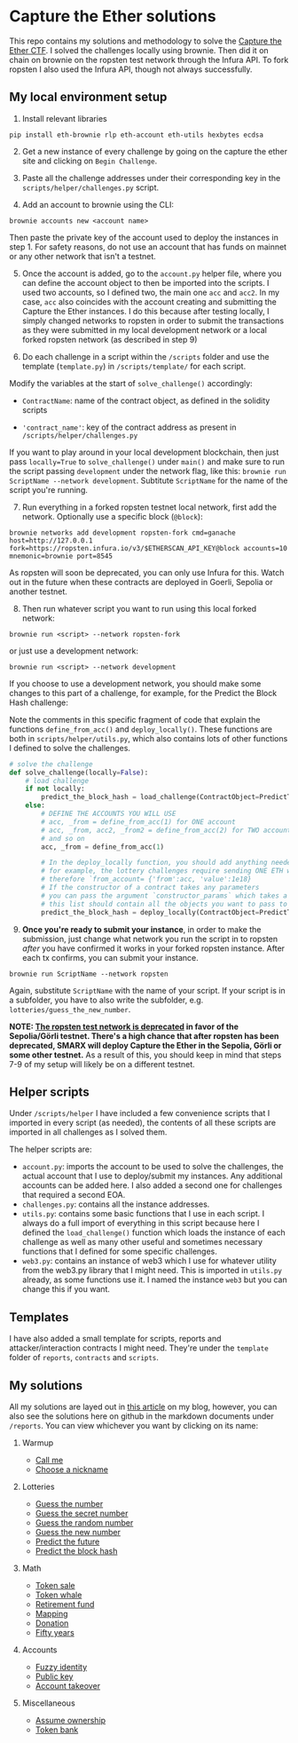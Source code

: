 # Capture the Ether solutions

This repo contains my solutions and methodology to solve the [Capture the Ether CTF](https://capturetheether.com/). I solved the challenges locally using brownie. Then did it on chain on brownie on the ropsten test network through the Infura API. To fork ropsten I also used the Infura API, though not always successfully.

## My local environment setup

1. Install relevant libraries

```
pip install eth-brownie rlp eth-account eth-utils hexbytes ecdsa
```

2. Get a new instance of every challenge by going on the capture the ether site and clicking on `Begin Challenge`.

3. Paste all the challenge addresses under their corresponding key in the `scripts/helper/challenges.py` script.

4. Add an account to brownie using the CLI: 

```
brownie accounts new <account name>
```

Then paste the private key of the account used to deploy the instances in step 1. For safety reasons, do not use an account that has funds on mainnet or any other network that isn't a testnet.

5. Once the account is added, go to the `account.py` helper file, where you can define the account object to then be imported into the scripts. I used two accounts, so I defined two, the main one `acc` and `acc2`. In my case, `acc` also coincides with the account creating and submitting the Capture the Ether instances. I do this because after testing locally, I simply changed networks to ropsten in order to submit the transactions as they were submitted in my local development network or a local forked ropsten network (as described in step 9)

6. Do each challenge in a script within the `/scripts` folder and use the template (`template.py`) in `/scripts/template/` for each script.

Modify the variables at the start of `solve_challenge()` accordingly:

* `ContractName`: name of the contract object, as defined in the solidity scripts

* `'contract_name'`: key of the contract address as present in `/scripts/helper/challenges.py`

If you want to play around in your local development blockchain, then just pass `locally=True` to `solve_challenge()` under `main()` and make sure to run the script passing `development` under the network flag, like this:  `brownie run ScriptName --network development`. Subtitute `ScriptName` for the name of the script you're running. 

7. Run everything in a forked ropsten testnet local network, first add the network. Optionally use a specific block (`@block`):

```
brownie networks add development ropsten-fork cmd=ganache host=http://127.0.0.1 fork=https://ropsten.infura.io/v3/$ETHERSCAN_API_KEY@block accounts=10 mnemonic=brownie port=8545
```

As ropsten will soon be deprecated, you can only use Infura for this. Watch out in the future when these contracts are deployed in Goerli, Sepolia or another testnet.

8. Then run whatever script you want to run using this local forked network:

```
brownie run <script> --network ropsten-fork
```

or just use a development network:

```
brownie run <script> --network development
```

If you choose to use a development network, you should make some changes to this part of a challenge, for example, for the Predict the Block Hash challenge:

Note the comments in this specific fragment of code that explain the functions `define_from_acc()` and `deploy_locally()`. These functions are both in `scripts/helper/utils.py`, which also contains lots of other functions I defined to solve the challenges.

```python
# solve the challenge
def solve_challenge(locally=False):
    # load challenge
    if not locally:
        predict_the_block_hash = load_challenge(ContractObject=PredictTheBlockHashChallenge, instance_key='predict_the_block_hash')
    else:
        # DEFINE THE ACCOUNTS YOU WILL USE
        # acc, _from = define_from_acc(1) for ONE account
        # acc, _from, acc2, _from2 = define_from_acc(2) for TWO accounts
        # and so on
        acc, _from = define_from_acc(1) 

        # In the deploy_locally function, you should add anything needed to deploy the contract
        # for example, the lottery challenges require sending ONE ETH when you run the constructor, so `from_account` should be a dictionary containing the deployer address and the amount of wei to send
        # therefore `from_account= {'from':acc, 'value':1e18}
        # If the constructor of a contract takes any parameters
        # you can pass the argument `constructor_params` which takes a list
        # this list should contain all the objects you want to pass to the constructor in order
        predict_the_block_hash = deploy_locally(ContractObject=PredictTheBlockHashChallenge, from_account=_from | {'value':1e18})
```

9. **Once you're ready to submit your instance**, in order to make the submission, just change what network you run the script in to ropsten _after_ you have confirmed it works in your forked ropsten instance. After each tx confirms, you can submit your instance.

```
brownie run ScriptName --network ropsten
```

Again, substitute `ScriptName` with the name of your script. If your script is in a subfolder, you have to also write the subfolder, e.g. `lotteries/guess_the_new_number`.

**NOTE: [The ropsten test network is deprecated](https://ethereum.org/en/developers/docs/networks/#ropsten) in favor of the Sepolia/Görli testnet. There's a high chance that after ropsten has been deprecated, SMARX will deploy Capture the Ether in the Sepolia, Görli or some other testnet.** As a result of this, you should keep in mind that steps 7-9 of my setup will likely be on a different testnet.

## Helper scripts

Under `/scripts/helper` I have included a few convenience scripts that I imported in every script (as needed), the contents of all these scripts are imported in all challenges as I solved them. 

The helper scripts are:

- `account.py`: imports the account to be used to solve the challenges, the actual account that I use to deploy/submit my instances. Any additional accounts can be added here. I also added a second one for challenges that required a second EOA.
- `challenges.py`: contains all the instance addresses.
- `utils.py`: contains some basic functions that I use in each script. I always do a full import of everything in this script because here I defined the `load_challenge()` function which loads the instance of each challenge as well as many other useful and sometimes necessary functions that I defined for some specific challenges.
- `web3.py`: contains an instance of web3 which I use for whatever utility from the web3.py library that I might need. This is imported in `utils.py` already, as some functions use it. I named the instance `web3` but you can change this if you want.

## Templates

I have also added a small template for scripts, reports and attacker/interaction contracts I might need. They're under the `template` folder of `reports`, `contracts` and `scripts`.

## My solutions

All my solutions are layed out in [this article](https://dac.ac/blog/capture_the_ether_solutions/) on my blog, however, you can also see the solutions here on github in the markdown documents under `/reports`. You can view whichever you want by clicking on its name:

1. Warmup
   + [Call me](https://github.com/dreth/CaptureTheEther/blob/main/reports/warmup/CallMe.md)
   + [Choose a nickname](https://github.com/dreth/CaptureTheEther/blob/main/reports/warmup/ChooseANickname.md)
  
2. Lotteries
   + [Guess the number](https://github.com/dreth/CaptureTheEther/blob/main/reports/lotteries/GuessTheNumber.md)
   + [Guess the secret number](https://github.com/dreth/CaptureTheEther/blob/main/reports/lotteries/GuessTheSecretNumber.md)
   + [Guess the random number](https://github.com/dreth/CaptureTheEther/blob/main/reports/lotteries/GuessTheRandomNumber.md)
   + [Guess the new number](https://github.com/dreth/CaptureTheEther/blob/main/reports/lotteries/GuessTheNewNumber.md)
   + [Predict the future](https://github.com/dreth/CaptureTheEther/blob/main/reports/lotteries/PredictTheFuture.md)
   + [Predict the block hash](https://github.com/dreth/CaptureTheEther/blob/main/reports/lotteries/PredictTheBlockHash.md)

3. Math
   + [Token sale](https://github.com/dreth/CaptureTheEther/blob/main/reports/math/TokenSale.md)
   + [Token whale](https://github.com/dreth/CaptureTheEther/blob/main/reports/math/TokenWhale.md)
   + [Retirement fund](https://github.com/dreth/CaptureTheEther/blob/main/reports/math/RetirementFund.md)
   + [Mapping](https://github.com/dreth/CaptureTheEther/blob/main/reports/math/Mapping.md)
   + [Donation](https://github.com/dreth/CaptureTheEther/blob/main/reports/math/Donation.md)
   + [Fifty years](https://github.com/dreth/CaptureTheEther/blob/main/reports/math/FiftyYears.md)

4. Accounts
   + [Fuzzy identity](https://github.com/dreth/CaptureTheEther/blob/main/reports/accounts/FuzzyIdentity.md)
   + [Public key](https://github.com/dreth/CaptureTheEther/blob/main/reports/accounts/PublicKey.md)
   + [Account takeover](https://github.com/dreth/CaptureTheEther/blob/main/reports/accounts/AccountTakeover.md)

5. Miscellaneous
   + [Assume ownership](https://github.com/dreth/CaptureTheEther/blob/main/reports/miscellaneous/AssumeOwnership.md)
   + [Token bank](https://github.com/dreth/CaptureTheEther/blob/main/reports/miscellaneous/TokenBank.md)



